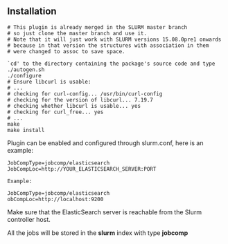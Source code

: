 ## Installation

    # This plugin is already merged in the SLURM master branch
    # so just clone the master branch and use it.
    # Note that it will just work with SLURM versions 15.08.0pre1 onwards
    # because in that version the structures with association in them
    # were changed to assoc to save space.
    
    `cd' to the directory containing the package's source code and type
    ./autogen.sh
    ./configure
    # Ensure libcurl is usable:
    # ...
    # checking for curl-config... /usr/bin/curl-config
    # checking for the version of libcurl... 7.19.7
    # checking whether libcurl is usable... yes
    # checking for curl_free... yes
    # ...
    make
    make install


Plugin can be enabled and configured through slurm.conf, here is an example:

    JobCompType=jobcomp/elasticsearch
    JobCompLoc=http://YOUR_ELASTICSEARCH_SERVER:PORT
    
    Example:
    
    JobCompType=jobcomp/elasticsearch
    obCompLoc=http://localhost:9200

Make sure that the ElasticSearch server is reachable from the Slurm controller host.

All the jobs will be stored in the **slurm** index with type **jobcomp**
